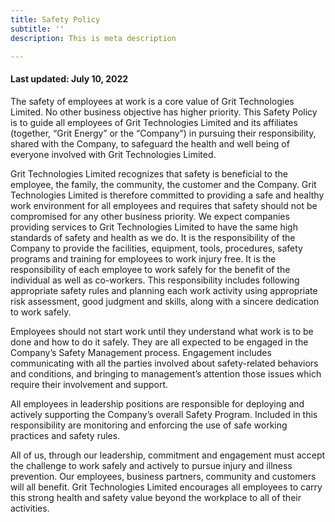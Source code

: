 ```yaml
---
title: Safety Policy
subtitle: ''
description: This is meta description

---
```

#### Last **updated:** July 10, 2022


The safety of employees at work is a core value of Grit Technologies Limited. No other business objective has higher priority.
This Safety Policy is to guide all employees of Grit Technologies Limited and its affiliates (together, “Grit Energy” or the “Company”) in pursuing their responsibility, shared with the Company, to safeguard the health and well being of everyone involved with Grit Technologies Limited.

Grit Technologies Limited recognizes that safety is beneficial to the employee, the family, the community, the customer and the Company. Grit Technologies Limited is therefore committed to providing a safe and healthy work environment for all employees and requires that safety should not be compromised for any other business priority. We expect companies providing services to Grit Technologies Limited to have the same high standards of safety and health as we do.
It is the responsibility of the Company to provide the facilities, equipment, tools, procedures, safety programs and training for employees to work injury free. It is the responsibility of each employee to work safely for the benefit of the individual as well as co-workers. This responsibility includes following appropriate safety rules and planning each work activity using appropriate risk assessment, good judgment and skills, along with a sincere dedication to work safely.

Employees should not start work until they understand what work is to be done and how to do it safely. They are all expected to be engaged in the Company’s Safety Management process. Engagement includes communicating with all the parties involved about safety-related behaviors and conditions, and bringing to management’s attention those issues which require their involvement and support.

All employees in leadership positions are responsible for deploying and actively supporting the Company’s overall Safety Program. Included in this responsibility are monitoring and enforcing the use of safe working practices and safety rules.

All of us, through our leadership, commitment and engagement must accept the challenge to work safely and actively to pursue injury and illness prevention. Our employees, business partners, community and customers will all benefit. Grit Technologies Limited encourages all employees to carry this strong health and safety value beyond the workplace to all of their activities.

